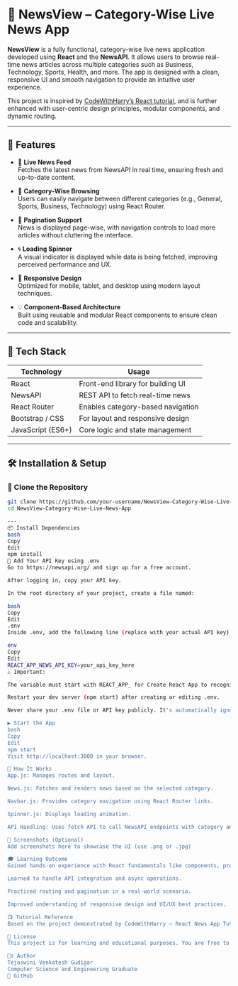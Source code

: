 # 📰 NewsView – Category-Wise Live News App

**NewsView** is a fully functional, category-wise live news application developed using **React** and the **NewsAPI**. It allows users to browse real-time news articles across multiple categories such as Business, Technology, Sports, Health, and more. The app is designed with a clean, responsive UI and smooth navigation to provide an intuitive user experience.

This project is inspired by [CodeWithHarry’s React tutorial](https://www.youtube.com/watch?v=x9p-4QGh-OI&list=PLu0W_9lII9agx66oZnT6IyhcMIbUMNMdt&index=22), and is further enhanced with user-centric design principles, modular components, and dynamic routing.

---

## 🚀 Features

- 🔴 **Live News Feed**  
  Fetches the latest news from NewsAPI in real time, ensuring fresh and up-to-date content.

- 📁 **Category-Wise Browsing**  
  Users can easily navigate between different categories (e.g., General, Sports, Business, Technology) using React Router.

- 🔄 **Pagination Support**  
  News is displayed page-wise, with navigation controls to load more articles without cluttering the interface.

- 🌀 **Loading Spinner**  
  A visual indicator is displayed while data is being fetched, improving perceived performance and UX.

- 📱 **Responsive Design**  
  Optimized for mobile, tablet, and desktop using modern layout techniques.

- 💡 **Component-Based Architecture**  
  Built using reusable and modular React components to ensure clean code and scalability.

---

## 🧱 Tech Stack

| Technology       | Usage                                      |
|------------------|--------------------------------------------|
| React            | Front-end library for building UI          |
| NewsAPI          | REST API to fetch real-time news           |
| React Router     | Enables category-based navigation          |
| Bootstrap / CSS  | For layout and responsive design           |
| JavaScript (ES6+)| Core logic and state management            |

---

## 🛠️ Installation & Setup

### 📁 Clone the Repository

```bash
git clone https://github.com/your-username/NewsView-Category-Wise-Live-News-App.git
cd NewsView-Category-Wise-Live-News-App

---
📦 Install Dependencies
bash
Copy
Edit
npm install
🔑 Add Your API Key using .env
Go to https://newsapi.org/ and sign up for a free account.

After logging in, copy your API key.

In the root directory of your project, create a file named:

bash
Copy
Edit
.env
Inside .env, add the following line (replace with your actual API key):

env
Copy
Edit
REACT_APP_NEWS_API_KEY=your_api_key_here
⚠️ Important:

The variable must start with REACT_APP_ for Create React App to recognize it.

Restart your dev server (npm start) after creating or editing .env.

Never share your .env file or API key publicly. It's automatically ignored by Git using .gitignore.

▶️ Start the App
bash
Copy
Edit
npm start
Visit http://localhost:3000 in your browser.

🧪 How It Works
App.js: Manages routes and layout.

News.js: Fetches and renders news based on the selected category.

Navbar.js: Provides category navigation using React Router links.

Spinner.js: Displays loading animation.

API Handling: Uses fetch API to call NewsAPI endpoints with category and page parameters.

📸 Screenshots (Optional)
Add screenshots here to showcase the UI (use .png or .jpg)

🎓 Learning Outcome
Gained hands-on experience with React fundamentals like components, props, and state.

Learned to handle API integration and async operations.

Practiced routing and pagination in a real-world scenario.

Improved understanding of responsive design and UI/UX best practices.

📺 Tutorial Reference
Based on the project demonstrated by CodeWithHarry – React News App Tutorial. Extended with custom logic, loading states, and API configuration.

📄 License
This project is for learning and educational purposes. You are free to use, modify, and share it.

🙋‍♀️ Author
Tejaswini Venkatesh Gudigar
Computer Science and Engineering Graduate
🔗 GitHub